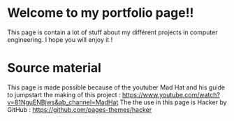 # Welcome to my portfolio page!!
This page is contain a lot of stuff about my différent projects in computer engineering. I hope you will enjoy it !

# Source material
This page is made possible because of the youtuber Mad Hat and his guide to jumpstart the making of this project : https://www.youtube.com/watch?v=81NguENBjws&ab_channel=MadHat
The the use in this page is Hacker by GitHub : https://github.com/pages-themes/hacker
